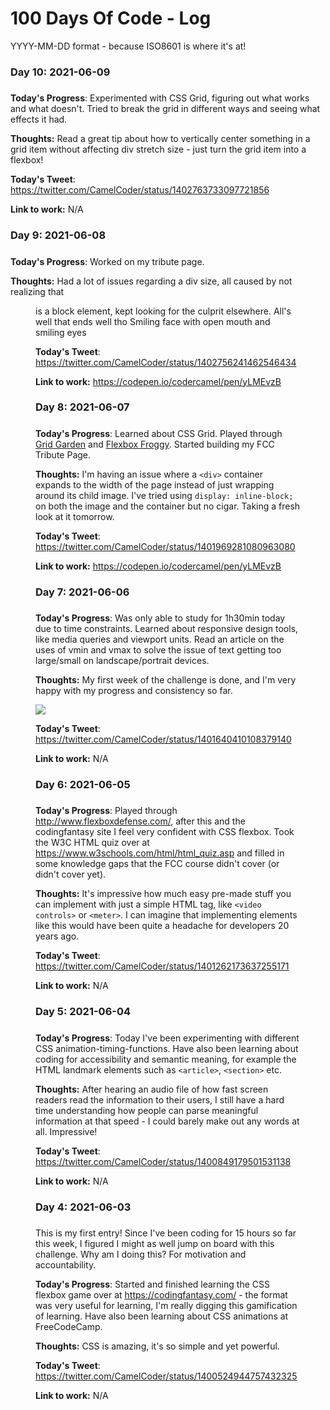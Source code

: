 # 100 Days Of Code - Log
YYYY-MM-DD format - because ISO8601 is where it's at!

### Day 10: 2021-06-09
##### 

**Today's Progress**: Experimented with CSS Grid, figuring out what works and what doesn't. Tried to break the grid in different ways and seeing what effects it had.

**Thoughts:** Read a great tip about how to vertically center something in a grid item without affecting div stretch size - just turn the grid item into a flexbox! 

**Today's Tweet**: https://twitter.com/CamelCoder/status/1402763733097721856

**Link to work:** N/A

### Day 9: 2021-06-08
##### 

**Today's Progress**: Worked on my tribute page. 

**Thoughts:** Had a lot of issues regarding a div size, all caused by not realizing that <figure> is a block element, kept looking for the culprit elsewhere. All's well that ends well tho Smiling face with open mouth and smiling eyes

**Today's Tweet**: https://twitter.com/CamelCoder/status/1402756241462546434

**Link to work:** https://codepen.io/codercamel/pen/yLMEvzB

### Day 8: 2021-06-07
##### 

**Today's Progress**: Learned about CSS Grid. Played through <a href="https://cssgridgarden.com/">Grid Garden</a> and <a href="https://flexboxfroggy.com/">Flexbox Froggy</a>.
Started building my FCC Tribute Page.

**Thoughts:** I'm having an issue where a `<div>` container expands to the width of the page instead of just wrapping around its child image. I've tried using `display: inline-block;` on both the image and the container but no cigar. Taking a fresh look at it tomorrow. 

**Today's Tweet**: https://twitter.com/CamelCoder/status/1401969281080963080

**Link to work:** https://codepen.io/codercamel/pen/yLMEvzB

### Day 7: 2021-06-06
##### 

**Today's Progress**: Was only able to study for 1h30min today due to time constraints. Learned about responsive design tools, like media queries and viewport units. Read an article on the uses of vmin and vmax to solve the issue of text getting too large/small on landscape/portrait devices.

**Thoughts:** My first week of the challenge is done, and I'm very happy with my progress and consistency so far.

<img src="https://i.imgur.com/4JYWEyE.png">

**Today's Tweet**: https://twitter.com/CamelCoder/status/1401640410108379140

**Link to work:** N/A

### Day 6: 2021-06-05
##### 

**Today's Progress**: Played through http://www.flexboxdefense.com/, after this and the codingfantasy site I feel very confident with CSS flexbox. Took the W3C HTML quiz over at https://www.w3schools.com/html/html_quiz.asp and filled in some knowledge gaps that the FCC course didn't cover (or didn't cover yet).

**Thoughts:** It's impressive how much easy pre-made stuff you can implement with just a simple HTML tag, like `<video controls>` or `<meter>`. I can imagine that implementing elements like this would have been quite a headache for developers 20 years ago.

**Today's Tweet**: https://twitter.com/CamelCoder/status/1401262173637255171

**Link to work:** N/A

### Day 5: 2021-06-04
##### 

**Today's Progress**: Today I've been experimenting with different CSS animation-timing-functions. Have also been learning about coding for accessibility and semantic meaning, for example the HTML landmark elements such as `<article>`, `<section>` etc.

**Thoughts:** After hearing an audio file of how fast screen readers read the information to their users, I still have a hard time understanding how people can parse meaningful information at that speed - I could barely make out any words at all. Impressive!

**Today's Tweet**: https://twitter.com/CamelCoder/status/1400849179501531138

**Link to work:** N/A

### Day 4: 2021-06-03
##### 

This is my first entry! Since I've been coding for 15 hours so far this week, I figured I might as well jump on board with this challenge. Why am I doing this? For motivation and accountability.

**Today's Progress**: Started and finished learning the CSS flexbox game over at https://codingfantasy.com/ - the format was very useful for learning, I'm really digging this gamification of learning. Have also been learning about CSS animations at FreeCodeCamp.

**Thoughts:** CSS is amazing, it's so simple and yet powerful.

**Today's Tweet**: https://twitter.com/CamelCoder/status/1400524944757432325

**Link to work:** N/A
